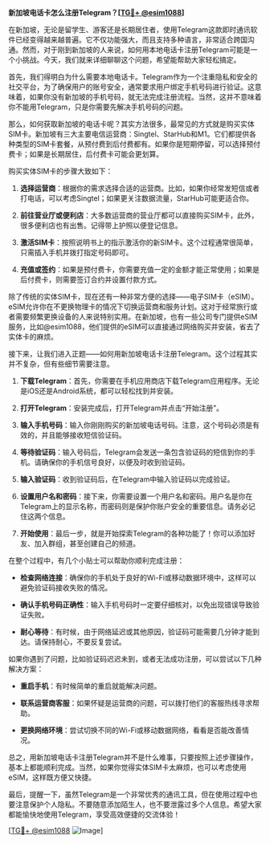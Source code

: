 **新加坡电话卡怎么注册Telegram？[[TG💪+ @esim1088](https://t.me/s/esim1088)]**

在新加坡，无论是留学生、游客还是长期居住者，使用Telegram这款即时通讯软件已经变得越来越普遍。它不仅功能强大，而且支持多种语言，非常适合跨国沟通。然而，对于刚到新加坡的人来说，如何用本地电话卡注册Telegram可能是一个小挑战。今天，我们就来详细聊聊这个问题，希望能帮助大家轻松搞定。

首先，我们得明白为什么需要本地电话卡。Telegram作为一个注重隐私和安全的社交平台，为了确保用户的账号安全，通常要求用户绑定手机号码进行验证。这意味着，如果你没有新加坡的手机号码，就无法完成注册流程。当然，这并不意味着你不能用Telegram，只是你需要先解决手机号码的问题。

那么，如何获取新加坡的电话卡呢？其实方法很多，最常见的方式就是购买实体SIM卡。新加坡有三大主要电信运营商：Singtel、StarHub和M1。它们都提供各种类型的SIM卡套餐，从预付费到后付费都有。如果你是短期停留，可以选择预付费卡；如果是长期居住，后付费卡可能会更划算。

购买实体SIM卡的步骤大致如下：

1. **选择运营商**：根据你的需求选择合适的运营商。比如，如果你经常发短信或者打电话，可以考虑Singtel；如果更关注数据流量，StarHub可能更适合你。
   
2. **前往营业厅或便利店**：大多数运营商的营业厅都可以直接购买SIM卡，此外，很多便利店也有出售。记得带上护照以便登记信息。

3. **激活SIM卡**：按照说明书上的指示激活你的新SIM卡。这个过程通常很简单，只需插入手机并拨打指定号码即可。

4. **充值或签约**：如果是预付费卡，你需要充值一定的金额才能正常使用；如果是后付费卡，则需要签订合约并设置付款方式。

除了传统的实体SIM卡，现在还有一种非常方便的选择——电子SIM卡（eSIM）。eSIM允许你在不更换物理卡的情况下切换运营商和服务计划。这对于经常旅行或者需要频繁更换设备的人来说特别实用。在新加坡，也有一些公司专门提供eSIM服务，比如@esim1088，他们提供的eSIM可以直接通过网络购买并安装，省去了实体卡的麻烦。

接下来，让我们进入正题——如何用新加坡电话卡注册Telegram。这个过程其实并不复杂，但有些细节需要注意。

1. **下载Telegram**：首先，你需要在手机应用商店下载Telegram应用程序。无论是iOS还是Android系统，都可以轻松找到并安装。

2. **打开Telegram**：安装完成后，打开Telegram并点击“开始注册”。

3. **输入手机号码**：输入你刚刚购买的新加坡电话号码。注意，这个号码必须是有效的，并且能够接收短信验证码。

4. **等待验证码**：输入号码后，Telegram会发送一条包含验证码的短信到你的手机。请确保你的手机信号良好，以便及时收到验证码。

5. **输入验证码**：收到验证码后，在Telegram中输入验证码以完成验证。

6. **设置用户名和密码**：接下来，你需要设置一个用户名和密码。用户名是你在Telegram上的显示名称，而密码则是保护你账户安全的重要信息。请务必记住这两个信息。

7. **开始使用**：最后一步，就是开始探索Telegram的各种功能了！你可以添加好友、加入群组，甚至创建自己的频道。

在整个过程中，有几个小贴士可以帮助你顺利完成注册：

- **检查网络连接**：确保你的手机处于良好的Wi-Fi或移动数据环境中，这样可以避免验证码接收失败的情况。
  
- **确认手机号码正确性**：输入手机号码时一定要仔细核对，以免出现错误导致验证失败。

- **耐心等待**：有时候，由于网络延迟或其他原因，验证码可能需要几分钟才能到达。请保持耐心，不要反复尝试。

如果你遇到了问题，比如验证码迟迟未到，或者无法成功注册，可以尝试以下几种解决方案：

- **重启手机**：有时候简单的重启就能解决问题。
  
- **联系运营商客服**：如果怀疑是运营商的问题，可以拨打他们的客服热线寻求帮助。
  
- **更换网络环境**：尝试切换不同的Wi-Fi或移动数据网络，看看是否能改善情况。

总之，用新加坡电话卡注册Telegram并不是什么难事，只要按照上述步骤操作，基本上都能顺利完成。当然，如果你觉得实体SIM卡太麻烦，也可以考虑使用eSIM，这样既方便又快捷。

最后，提醒一下，虽然Telegram是一个非常优秀的通讯工具，但在使用过程中也要注意保护个人隐私。不要随意添加陌生人，也不要泄露过多个人信息。希望大家都能愉快地使用Telegram，享受高效便捷的交流体验！

[[TG💪+ @esim1088](https://t.me/s/esim1088) ![Image](https://i.postimg.cc/4NQfJmqS/Snipaste-2025-05-13-00-14-12.png)]